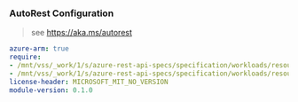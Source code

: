 ### AutoRest Configuration

> see https://aka.ms/autorest

``` yaml
azure-arm: true
require:
- /mnt/vss/_work/1/s/azure-rest-api-specs/specification/workloads/resource-manager/readme.md
- /mnt/vss/_work/1/s/azure-rest-api-specs/specification/workloads/resource-manager/readme.go.md
license-header: MICROSOFT_MIT_NO_VERSION
module-version: 0.1.0

```